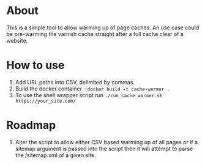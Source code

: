 # About

This is a simple tool to allow warming up of page caches.
An use case could be pre-warming the varnish cache straight after a full cache clear of a website.

# How to use

1. Add URL paths into CSV, delimited by commas.
2. Build the docker container - `docker build -t cache-warmer .`
3. To use the shell wrapper script run `./run_cache_warmer.sh https://your_site.com/ `

# Roadmap

1. Alter the script to allow either CSV based warming up of all pages or if a sitemap argument is passed into the script then it will attempt to parse the /sitemap.xml of a given site.
